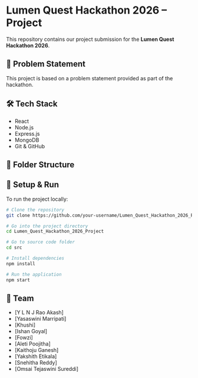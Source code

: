 # Lumen Quest Hackathon 2026 – Project

This repository contains our project submission for the **Lumen Quest Hackathon 2026**.

## 📌 Problem Statement

This project is based on a problem statement provided as part of the hackathon.  

## 🛠️ Tech Stack

- React
- Node.js
- Express.js
- MongoDB
- Git & GitHub

## 📁 Folder Structure


## 🧪 Setup & Run

To run the project locally:

```bash
# Clone the repository
git clone https://github.com/your-username/Lumen_Quest_Hackathon_2026_Project.git

# Go into the project directory
cd Lumen_Quest_Hackathon_2026_Project

# Go to source code folder
cd src

# Install dependencies 
npm install      

# Run the application
npm start  
```

## 👥 Team

- [Y L N J Rao Akash]
- [Yasaswini Marripati]
- [Khushi]
- [Ishan Goyal]
- [Fowzi]
- [Aleti Poojitha]
- [Kaithoju Ganesh]
- [Yakshith Etikala]
- [Snehitha Reddy]
- [Omsai Tejaswini Sureddi]
